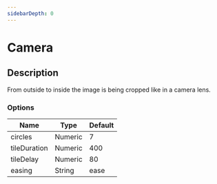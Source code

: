 ```yaml
---
sidebarDepth: 0
---
```


# Camera

## Description

From outside to inside the image is being cropped like in a camera lens.

### Options

| Name | Type | Default |
|------|------|---------|
| circles | Numeric | 7 |
| tileDuration | Numeric | 400 |
| tileDelay | Numeric | 80 |
| easing | String | ease |
